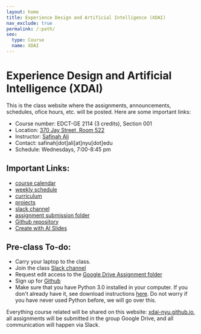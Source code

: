 ```yaml
---
layout: home
title: Experience Design and Artificial Intelligence (XDAI)
nav_exclude: true
permalink: /:path/
seo:
  type: Course
  name: XDAI
---
```


# Experience Design and Artificial Intelligence (XDAI)

This is the class website where the assignments, announcements, schedules, ofice hours, etc. will be posted. Here are some important links: 

- Course number: EDCT-GE 2114 (3 credits), Section 001
- Location: [370 Jay Street, Room 522](https://g.co/kgs/ZUeFPF3)
- Instructor: [Safinah Ali](https://steinhardt.nyu.edu/people/safinah-ali)
- Contact: safinah[dot]ali[at]nyu[dot]edu
- Schedule: Wednesdays, 7:00-8:45 pm

## Important Links:
- [course calendar](calendar.md)
- [weekly schedule](schedule.md)
- [curriculum](curriculum.md)
- [projects](projectsf25.md)
- [slack channel](https://ectnyu.slack.com/archives/C08A4NVRWL8)
- [assignment submission folder](https://drive.google.com/drive/folders/10QJY4eDSQVoGuU9s-fj3FHR63pGw777z?usp=drive_link)
- [Github repository](https://github.com/xdai-nyu/xdai-nyu.github.io)
- [Create with AI Slides](https://docs.google.com/presentation/d/1BZOD8KtlNrZ89DCSSoH-4hadH3lGdMqV_q-9bUGR1Cc/edit?usp=sharing)

## Pre-class To-do: 
- Carry your laptop to the class. 
- Join the class [Slack channel](https://ectnyu.slack.com/archives/C08A4NVRWL8) 
- Request edit access to the [Google Drive Assignment folder](https://drive.google.com/drive/folders/10QJY4eDSQVoGuU9s-fj3FHR63pGw777z?usp=drive_link)
- Sign up for [Github](https://github.com)
- Make sure that you have Python 3.0 installed in your computer. If you don't already have it, see download instructions [here](https://www.python.org/downloads/). Do not worry if you have never used Python before, we will go over this. 

Everything course related will be shared on this website: [xdai-nyu.github.io](https://xdai-nyu.github.io), all assignments will be submitted in the group Google Drive, and all communication will happen via Slack. 
